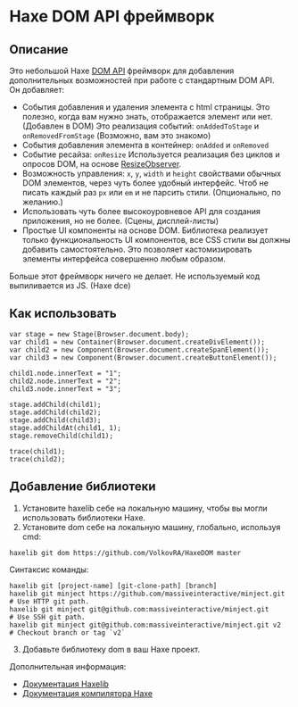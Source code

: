 # Haxe DOM API фреймворк

Описание
------------------------------

Это небольшой Haxe [DOM API](https://developer.mozilla.org/ru/docs/DOM/DOM_Reference) фреймворк для добавления дополнительных возможностей при работе с стандартным DOM API.  
Он добавляет:
- События добавления и удаления элемента с html страницы. Это полезно, когда вам нужно знать, отображается элемент или нет. (Добавлен в DOM) Это реализация событий: `onAddedToStage` и `onRemovedFromStage` (Возможно, вам это знакомо)
- События добавления элемента в контейнер: `onAdded` и `onRemoved`
- Событие ресайза: `onResize` Используется реализация без циклов и опросов DOM, на основе [ResizeObserver](https://developer.mozilla.org/en-US/docs/Web/API/ResizeObserver).
- Возможность управления: `x`, `y`, `width` и `height` свойствами обычных DOM элементов, через чуть более удобный интерфейс. Чтоб не писать каждый раз `px` или `em` и не парсить стили. (Опционально, по желанию.)
- Использовать чуть более высокоуровневое API для создания приложения, но не более. (Сцены, дисплей-листы)
- Простые UI компоненты на основе DOM. Библиотека реализует только функциональность UI компонентов, все CSS стили вы должны добавить самостоятельно. Это позволяет кастомизировать элементы интерфейса совершенно любым образом.

Больше этот фреймворк ничего не делает. Не используемый код выпиливается из JS. (Haxe dce)

Как использовать
------------------------------
```
var stage = new Stage(Browser.document.body);
var child1 = new Container(Browser.document.createDivElement());
var child2 = new Component(Browser.document.createSpanElement());
var child3 = new Component(Browser.document.createButtonElement());

child1.node.innerText = "1";
child2.node.innerText = "2";
child3.node.innerText = "3";

stage.addChild(child1);
stage.addChild(child2);
stage.addChild(child3);
stage.addChildAt(child1, 1);
stage.removeChild(child1);

trace(child1);
trace(child2);
```

Добавление библиотеки
------------------------------

1. Установите haxelib себе на локальную машину, чтобы вы могли использовать библиотеки Haxe.
2. Установите dom себе на локальную машину, глобально, используя cmd:
```
haxelib git dom https://github.com/VolkovRA/HaxeDOM master
```
Синтаксис команды:
```
haxelib git [project-name] [git-clone-path] [branch]
haxelib git minject https://github.com/massiveinteractive/minject.git         # Use HTTP git path.
haxelib git minject git@github.com:massiveinteractive/minject.git             # Use SSH git path.
haxelib git minject git@github.com:massiveinteractive/minject.git v2          # Checkout branch or tag `v2`
```
3. Добавьте библиотеку dom в ваш Haxe проект.

Дополнительная информация:
 * [Документация Haxelib](https://lib.haxe.org/documentation/using-haxelib/ "Using Haxelib")
 * [Документация компилятора Haxe](https://haxe.org/manual/compiler-usage-hxml.html "Configure compile.hxml")